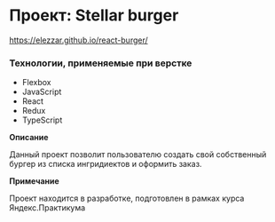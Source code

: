 # Проект: Stellar burger
https://elezzar.github.io/react-burger/

### Технологии, применяемые при верстке

* Flexbox
* JavaScript
* React
* Redux
* TypeScript

**Описание**

Данный проект позволит пользователю создать свой собственный бургер из списка ингридиектов и оформить заказ. 

**Примечание**

Проект находится в разработке, подготовлен в рамках курса Яндекс.Практикума

